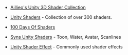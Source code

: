 * [Aillieo's Unity 3D Shader Collection](https://github.com/aillieo/unity3d-shader-collection)
* [Unity Shaders](https://github.com/knapeczadam/Unity-Shaders) - Collection of over 300 shaders.
* [100 Days Of Shaders](https://github.com/perebalsach/100DaysOfShaders)
* [Syns Unity Shaders](https://github.com/synlogic/Syns-Unity-Shaders) - Toon, Water, Avatar, Scanlines

* [Unity Shader Effect](https://github.com/fchsg/UnityShaderEffect) - Commonly used shader effects

